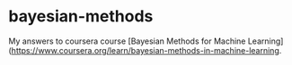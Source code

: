 # bayesian-methods
My answers to coursera course [Bayesian Methods for Machine Learning](https://www.coursera.org/learn/bayesian-methods-in-machine-learning.
